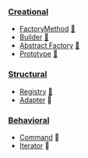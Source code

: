 ### [Creational](Creational)

* [FactoryMethod](src/Creational/FactoryMethod) [:notebook:](https://en.wikipedia.org/wiki/Factory_method_pattern)
* [Builder](src/Creational/Builder) [:notebook:](http://en.wikipedia.org/wiki/Builder_pattern)
* [Abstract Factory](src/Creational/AbstractFactory) [:notebook:](https://en.wikipedia.org/wiki/Abstract_factory_pattern)
* [Prototype](src/Creational/Prototype) [:notebook:](https://ru.wikipedia.org/wiki/%D0%9F%D1%80%D0%BE%D1%82%D0%BE%D1%82%D0%B8%D0%BF_(%D1%88%D0%B0%D0%B1%D0%BB%D0%BE%D0%BD_%D0%BF%D1%80%D0%BE%D0%B5%D0%BA%D1%82%D0%B8%D1%80%D0%BE%D0%B2%D0%B0%D0%BD%D0%B8%D1%8F))

### [Structural](Structural)

* [Registry](src/Structural/Registry) [:notebook:](https://designpatternsphp.readthedocs.io/ru/latest/Structural/Registry/README.html)
* [Adapter](src/Structural/Adapter) :notebook:

### [Behavioral](Behavioral)
* [Command](src/Behavioral/Command) :notebook:
* [Iterator](src/Behavioral/Iterator) :notebook:
